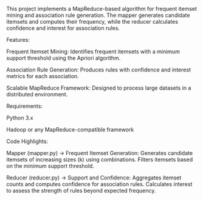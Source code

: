 This project implements a MapReduce-based algorithm for frequent itemset mining and association rule generation. The mapper generates candidate itemsets and computes their frequency, while the reducer calculates confidence and interest for association rules.

Features:

Frequent Itemset Mining: Identifies frequent itemsets with a minimum support threshold using the Apriori algorithm.

Association Rule Generation: Produces rules with confidence and interest metrics for each association.

Scalable MapReduce Framework: Designed to process large datasets in a distributed environment.

Requirements:

Python 3.x

Hadoop or any MapReduce-compatible framework

Code Highlights:

Mapper (mapper.py)
-> Frequent Itemset Generation:
    Generates candidate itemsets of increasing sizes (k) using combinations.
    Filters itemsets based on the minimum support threshold.

Reducer (reducer.py)
-> Support and Confidence:
    Aggregates itemset counts and computes confidence for association rules.
    Calculates interest to assess the strength of rules beyond expected frequency.
